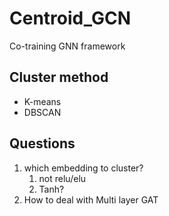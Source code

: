 # Centroid_GCN
Co-training GNN framework

## Cluster method
- K-means
- DBSCAN

## Questions 
1. which embedding to cluster?
   1. not relu/elu
   2. Tanh?
2. How to deal with Multi layer GAT
